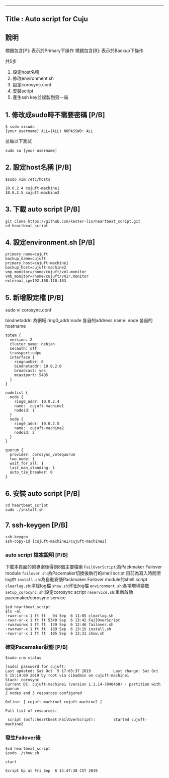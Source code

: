 ----
Title : Auto script for Cuju 
----
## 說明
標題包含[P]: 表示於Primary下操作
標題包含[B]: 表示於Backup下操作

共5步
1. 設定host名稱
2. 修改environment.sh
3. 設定corosync.conf
4. 安裝script
5. 產生ssh key並複製到另一端

## 1. 修改成sudo時不需要密碼 [P/B]
```shell
$ sudo visudo
[your username] ALL=(ALL) NOPASSWD: ALL
```
並做以下測試
```shell
sudo su [your username]
```
## 2. 設定host名稱 [P/B]
```shell
$sudo vim /etc/hosts

10.0.2.4 cujuft-machine1
10.0.2.5 cujuft-machine2
```

## 3. 下載 auto script [P/B]
```shell
git clone https://github.com/kester-lin/heartbeat_script.git
cd heartbeat_script
```

## 4. 設定environment.sh [P/B]
```shell
primary_name=cujuft
backup_name=cujuft
primary_host=cujuft-machine1
backup_host=cujuft-machine2
vmp_monitor=/home/cujuft/vm1.monitor
vmb_monitor=/home/cujuft/vm1r.monitor
external_ip=192.168.110.183
```


## 5. 新增設定檔 [P/B]
sudo vi corosync.conf

bindnetaddr: 為網域
ring0_addr:node 各自的address
name: node 各自的hostname

```shell
totem {
  version: 2
  cluster_name: debian
  secauth: off
  transport:udpu
  interface {
    ringnumber: 0
    bindnetaddr: 10.0.2.0
    broadcast: yes
    mcastport: 5405
  }
}

nodelist {
  node {
    ring0_addr: 10.0.2.4
    name:  cujuft-machine1
    nodeid: 1
  }
  node {
    ring0_addr: 10.0.2.5
    name:  cujuft-machine2
    nodeid: 2
  }
}

quorum {
  provider: corosync_votequorum
  two_node: 1
  wait_for_all: 1
  last_man_standing: 1
  auto_tie_breaker: 0
}
```
## 6. 安裝 auto script [P/B]
```shell
cd heartbeat_script
sudo ./install.sh
```
## 7. ssh-keygen [P/B]
```shell
ssh-keygen
ssh-copy-id [cujuft-machine1/cujuft-machine2]
```

### auto script 檔案說明 [P/B]
下載本頁面的的專案後得到8個主要檔案
`FailOverScript`:為Packmaker Failover module
`failover.sh`:為Pacemaker切換後執行的shell script 目前為寫入時間至log中
`install.sh`:為自動安裝Packmaker Failover module的shell script
`clearlog.sh`:清除log檔
`show.sh`:印出log檔
`environment.sh`:各項環境變數
`setup_corocync.sh`:設定corosync script
`reservice.sh`:重新啟動pacemaker/corosync service

```shell
$cd heartbeat_script 
$ls -al
-rwxr-xr-x 1 ft ft   94 Sep  6 11:05 clearlog.sh
-rwxr-xr-x 1 ft ft 5340 Sep  6 13:42 FailOverScript
-rwxrwxrwx 1 ft ft  139 Sep  6 12:46 failover.sh
-rwxrwxr-x 1 ft ft  189 Sep  6 13:15 install.sh
-rwxr-xr-x 1 ft ft  105 Sep  6 13:31 show.sh
```

### 確認Pacemaker狀態 [P/B]
```shell
$sudo crm status

[sudo] password for cujuft:
Last updated: Sat Oct  5 17:03:37 2019          Last change: Sat Oct  5 15:14:09 2019 by root via cibadmin on cujuft-machine1
Stack: corosync
Current DC: cujuft-machine1 (version 1.1.14-70404b0) - partition with quorum
2 nodes and 3 resources configured

Online: [ cujuft-machine1 cujuft-machine2 ]

Full list of resources:

 script (ocf::heartbeat:FailOverScript):        Started cujuft-machine2

 ```

### 發生Failover後 
```shell
$cd heartbeat_script
$sudo ./show.sh

start

Script Up at Fri Sep  6 14:47:38 CST 2019

```
